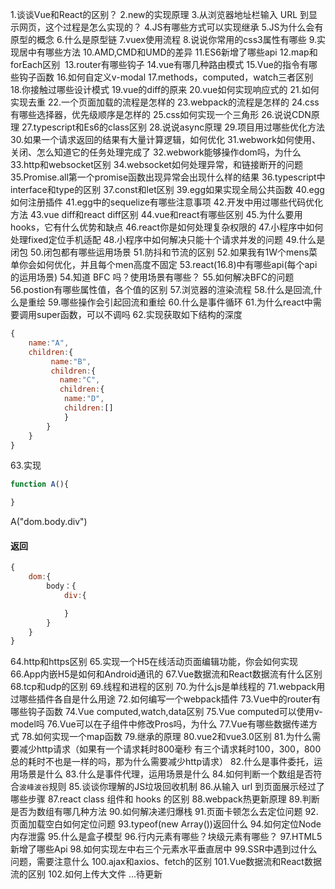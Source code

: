 1.谈谈Vue和React的区别？
2.new的实现原理
3.从浏览器地址栏输入 URL 到显示网页，这个过程是怎么实现的？
4.JS有哪些方式可以实现继承
5.JS为什么会有原型的概念
6.什么是原型链
7.vuex使用流程
8.说说你常用的css3属性有哪些
9.实现居中有哪些方法
10.AMD,CMD和UMD的差异
11.ES6新增了哪些api
12.map和forEach区别 
13.router有哪些钩子
14.vue有哪几种路由模式
15.Vue的指令有哪些钩子函数
16.如何自定义v-modal
17.methods，computed，watch三者区别
18.你接触过哪些设计模式
19.vue的diff的原来
20.vue如何实现响应式的
21.如何实现去重
22.一个页面加载的流程是怎样的
23.webpack的流程是怎样的
24.css有哪些选择器，优先级顺序是怎样的
25.css如何实现一个三角形
26.说说CDN原理
27.typescript和Es6的class区别
28.说说async原理
29.项目用过哪些优化方法
30.如果一个请求返回的结果有大量计算逻辑，如何优化
31.webwork如何使用、关闭、怎么知道它的任务处理完成了
32.webwork能够操作dom吗，为什么
33.http和websocket区别
34.websocket如何处理异常，和链接断开的问题
35.Promise.all第一个promise函数出现异常会出现什么样的结果
36.typescript中interface和type的区别
37.const和let区别
39.egg如果实现全局公共函数
40.egg如何注册插件
41.egg中的sequelize有哪些注意事项
42.开发中用过哪些代码优化方法
43.vue diff和react diff区别
44.vue和react有哪些区别
45.为什么要用hooks，它有什么优势和缺点
46.react你是如何处理复杂权限的
47.小程序中如何处理fixed定位手机适配
48.小程序中如何解决只能十个请求并发的问题
49.什么是闭包
50.闭包都有哪些运用场景
51.防抖和节流的区别
52.如果我有1W个mens菜单你会如何优化，并且每个men高度不固定
53.react(16.8)中有哪些api(每个api的运用场景)
54.知道 BFC 吗？使用场景有哪些？
55.如何解决BFC的问题
56.postion有哪些属性值，各个值的区别
57.浏览器的渲染流程
58.什么是回流,什么是重绘
59.哪些操作会引起回流和重绘
60.什么是事件循环
61.为什么react中需要调用super函数，可以不调吗
62.实现获取如下结构的深度
```js
{
    name:"A",
    children:{
         name:"B",
         children:{
           name:"C",
           children:{
            name:"D",
            children:[]
            }
        }
    }
}
```
63.实现
 ```js 
function A(){

}
 ```
A("dom.body.div")
#### 返回
 ```js
 {
     dom:{
         body：{
             div:{

             }
         }
     }
 }
 ```
64.http和https区别
65.实现一个H5在线活动页面编辑功能，你会如何实现
66.App内嵌H5是如何和Android通讯的
67.Vue数据流和React数据流有什么区别
68.tcp和udp的区别
69.线程和进程的区别
70.为什么js是单线程的
71.webpack用过哪些插件各自是什么用途
72.如何编写一个webpack插件
73.Vue中的router有哪些钩子函数
74.Vue computed,watch,data区别
75.Vue computed可以使用v-model吗
76.Vue可以在子组件中修改Pros吗，为什么
77.Vue有哪些数据传递方式
78.如何实现一个map函数
79.继承的原理
80.vue2和vue3.0区别
81.为什么需要减少http请求（如果有一个请求耗时800毫秒 有三个请求耗时100，300，800总的耗时不也是一样的吗，那为什么需要减少http请求）
82.什么是事件委托，运用场景是什么
83.什么是事件代理，运用场景是什么
84.如何判断一个数组是否符合`波峰波谷`规则
85.谈谈你理解的JS垃圾回收机制
86.从输入 url 到页面展示经过了哪些步骤
87.react class 组件和 hooks 的区别
88.webpack热更新原理
89.判断是否为数组有哪几种方法
90.如何解决递归爆栈
91.页面卡顿怎么去定位问题
92.页面加载空白如何定位问题
93.typeof(new Array())返回什么
94.如何定位Node内存泄露
95.什么是盒子模型
96.行内元素有哪些？块级元素有哪些？
97.HTML5新增了哪些Api
98.如何实现左中右三个元素水平垂直居中
99.SSR中遇到过什么问题，需要注意什么
100.ajax和axios、fetch的区别
101.Vue数据流和React数据流的区别
102.如何上传大文件
...待更新